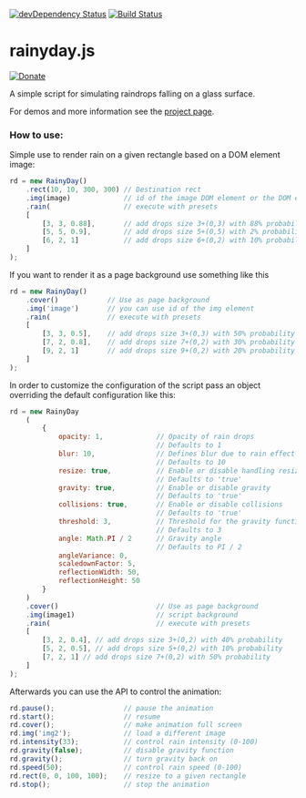 [![devDependency Status](https://david-dm.org/maroslaw/rainyday.js/dev-status.png)](https://david-dm.org/maroslaw/rainyday.js#info=devDependencies)
[![Build Status](https://travis-ci.org/maroslaw/rainyday.js.png)](https://travis-ci.org/maroslaw/rainyday.js)

# rainyday.js

[![Donate](https://www.paypalobjects.com/en_US/i/btn/btn_donate_LG.gif)](https://www.paypal.com/cgi-bin/webscr?cmd=_s-xclick&hosted_button_id=XWP2SR3FLGE6C)

A simple script for simulating raindrops falling on a glass surface.

For demos and more information see the [project page](http://maroslaw.github.io/rainyday.js/).

### How to use:

Simple use to render rain on a given rectangle based on a DOM element image:
```js
rd = new RainyDay()
    .rect(10, 10, 300, 300) // Destination rect
    .img(image)             // id of the image DOM element or the DOM element itself
    .rain(                  // execute with presets
    [
        [3, 3, 0.88],       // add drops size 3+(0,3) with 88% probability
        [5, 5, 0.9],        // add drops size 5+(0,5) with 2% probability
        [6, 2, 1]           // add drops size 6+(0,2) with 10% probability
    ]
);
```
If you want to render it as a page background use something like this
```js
rd = new RainyDay()
    .cover()            // Use as page background
    .img('image')       // you can use id of the img element
    .rain(              // execute with presets
    [
        [3, 3, 0.5],    // add drops size 3+(0,3) with 50% probability
        [7, 2, 0.8],    // add drops size 7+(0,2) with 30% probability
        [9, 2, 1]       // add drops size 9+(0,2) with 20% probability
    ]
);
```
In order to customize the configuration of the script pass an object overriding the default configuration like this:
```js
rd = new RainyDay
    (
        {
            opacity: 1,             // Opacity of rain drops
                                    // Defaults to 1
            blur: 10,               // Defines blur due to rain effect
                                    // Defaults to 10
            resize: true,           // Enable or disable handling resize events
                                    // Defaults to 'true'
            gravity: true,          // Enable or disable gravity
                                    // Defaults to 'true'
            collisions: true,       // Enable or disable collisions
                                    // Defaults to 'true'
            threshold: 3,           // Threshold for the gravity function
                                    // Defaults to 3
            angle: Math.PI / 2      // Gravity angle
                                    // Defaults to PI / 2
            angleVariance: 0,
            scaledownFactor: 5,
            reflectionWidth: 50,
            reflectionHeight: 50
        }
    )
    .cover()                        // Use as page background
    .img(image1)                    // script background
    .rain(                          // execute with presets
    [
        [3, 2, 0.4], // add drops size 3+(0,2) with 40% probability
        [5, 2, 0.5], // add drops size 5+(0,2) with 10% probability
        [7, 2, 1] // add drops size 7+(0,2) with 50% probability
    ]
);
```
Afterwards you can use the API to control the animation:
```js
rd.pause();                 // pause the animation
rd.start();                 // resume
rd.cover();                 // make animation full screen
rd.img('img2');             // load a different image
rd.intensity(33);           // control rain intensity (0-100)
rd.gravity(false);          // disable gravity function
rd.gravity();               // turn gravity back on
rd.speed(50);               // control rain speed (0-100)
rd.rect(0, 0, 100, 100);    // resize to a given rectangle
rd.stop();                  // stop the animation
```